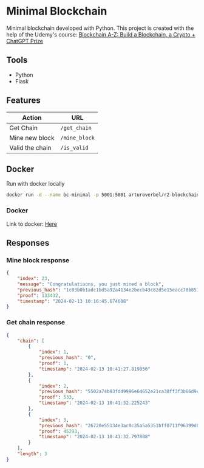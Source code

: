 # Minimal Blockchain
 
Minimal blockchain developed with Python. This project is created with the help of the Udemy's course:  [Blockchain A-Z: Build a Blockchain, a Crypto + ChatGPT Prize](https://www.udemy.com/course/build-your-blockchain-az)

## Tools
- Python
- Flask

## Features
| Action          | URL         |
|-----------------|-------------|
| Get Chain       | `/get_chain`  |
| Mine new block  | `/mine_block` |
| Valid the chain | `/is_valid`   |

## Docker

Run with docker locally

```bash
docker run -d --name bc-minimal -p 5001:5001 arturoverbel/r2-blockchain-minimal:1.0.0
```
### Docker
Link to docker: [Here](https://hub.docker.com/repository/docker/arturoverbel/r2-blockchain-minimal/)

## Responses
### Mine block response
```json
{
    "index": 23,
    "message": "Congratulatiuons, you just mined a block",
    "previous_hash": "1c03b0b1adc1bd5a92a4134e2becb43c82d5e15eacc78b8513cbe81253927ef3",
    "proof": 133432,
    "timestamp": "2024-02-13 10:16:45.674608"
}
```

### Get chain response
```json
{
    "chain": [
        {
            "index": 1,
            "previous_hash": "0",
            "proof": 1,
            "timestamp": "2024-02-13 10:41:27.819056"
        },
        {
            "index": 2,
            "previous_hash": "5502a74b93fdd9996e64652e21ca38ff3f3b66d9c4f4110c20815d2094e27235",
            "proof": 533,
            "timestamp": "2024-02-13 10:41:32.225243"
        },
        {
            "index": 3,
            "previous_hash": "26720e55134e3ac0c35a5a5351bff0711f96399d075347f6a97058618fed544f",
            "proof": 45293,
            "timestamp": "2024-02-13 10:41:32.797808"
        }
    ],
    "length": 3
}
```
